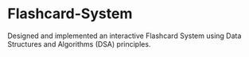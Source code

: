 # Flashcard-System
Designed and implemented an interactive Flashcard System using Data Structures and Algorithms (DSA) principles.
